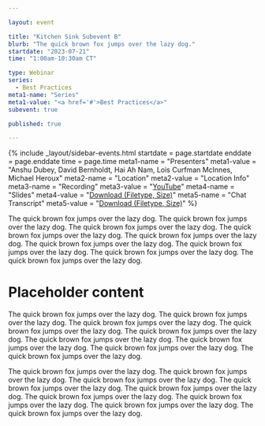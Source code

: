 ```yaml
---

layout: event

title: "Kitchen Sink Subevent B"
blurb: "The quick brown fox jumps over the lazy dog."
startdate: "2023-07-21"
time: "1:00am-10:30am CT"

type: Webinar 
series: 
  - Best Practices
meta1-name: "Series"
meta1-value: "<a href='#'>Best Practices</a>"
subevent: true

published: true

---
```





<!-- Event Sidebar -->
<!-- ---------------------------------------------------------------------- -->

{% 	include _layout/sidebar-events.html 
  startdate = page.startdate
  enddate = page.enddate
  time = page.time
  meta1-name = "Presenters"
  meta1-value = "Anshu Dubey, David Bernholdt, Hai Ah Nam, Lois Curfman McInnes, Michael Heroux"
  meta2-name = "Location"
  meta2-value = "Location Info"
  meta3-name = "Recording"
  meta3-value = "<a href='#'>YouTube</a>"
  meta4-name = "Slides"
  meta4-value = "<a href='#'>Download (Filetype, Size)</a>"
  meta5-name = "Chat Transcript"
  meta5-value = "<a href='#'>Download (Filetype, Size)</a>"
%}




<!-- Event Primary Content -->
<!-- ---------------------------------------------------------------------- -->


The quick brown fox jumps over the lazy dog. The quick brown fox jumps over the lazy dog. The quick brown fox jumps over the lazy dog. The quick brown fox jumps over the lazy dog. The quick brown fox jumps over the lazy dog. The quick brown fox jumps over the lazy dog. The quick brown fox jumps over the lazy dog. The quick brown fox jumps over the lazy dog. The quick brown fox jumps over the lazy dog.


# Placeholder content

The quick brown fox jumps over the lazy dog. The quick brown fox jumps over the lazy dog. The quick brown fox jumps over the lazy dog. The quick brown fox jumps over the lazy dog. The quick brown fox jumps over the lazy dog. The quick brown fox jumps over the lazy dog. The quick brown fox jumps over the lazy dog. The quick brown fox jumps over the lazy dog. The quick brown fox jumps over the lazy dog.

The quick brown fox jumps over the lazy dog. The quick brown fox jumps over the lazy dog. The quick brown fox jumps over the lazy dog. The quick brown fox jumps over the lazy dog. The quick brown fox jumps over the lazy dog. The quick brown fox jumps over the lazy dog. The quick brown fox jumps over the lazy dog. The quick brown fox jumps over the lazy dog. The quick brown fox jumps over the lazy dog.